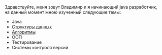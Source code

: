 Здравствуйте,  меня зовут Владимир и я начинающий java разработчик, на данный момент мною изученный следующие темы:

- Java
- [Структуры данных][1]
- [Алгоритмы][2]
- ООП
- Тестирование
- Системы контроля версий

[1]:(https://github.com/VolodyaVlasov/DataStructures)
[2]:(https://github.com/VolodyaVlasov/Algorithms)
